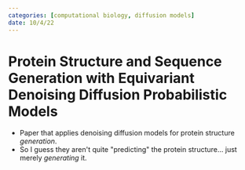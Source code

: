 ```yaml
---
categories: [computational biology, diffusion models]
date: 10/4/22
---
```


# Protein Structure and Sequence Generation with Equivariant Denoising Diffusion Probabilistic Models

- Paper that applies denoising diffusion models for protein structure *generation*. 
- So I guess they aren't quite "predicting" the protein structure... just merely *generating* it. 